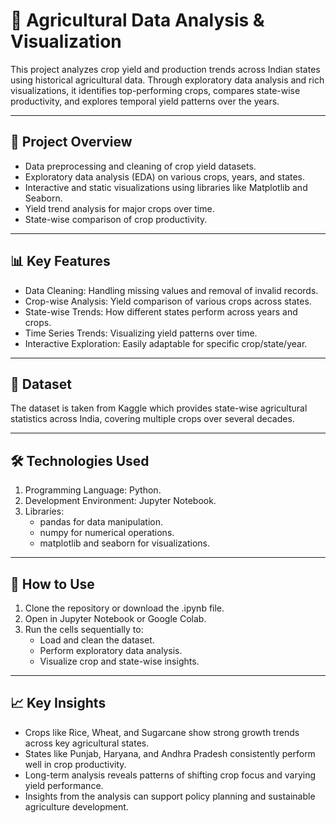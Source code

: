 # 🌾 Agricultural Data Analysis & Visualization

This project analyzes crop yield and production trends across Indian states using historical agricultural data. Through exploratory data analysis and rich visualizations, it identifies top-performing crops, compares state-wise productivity, and explores temporal yield patterns over the years.

---

## 📌 Project Overview

- Data preprocessing and cleaning of crop yield datasets.
- Exploratory data analysis (EDA) on various crops, years, and states.
- Interactive and static visualizations using libraries like Matplotlib and Seaborn.
- Yield trend analysis for major crops over time.
- State-wise comparison of crop productivity.

---

## 📊 Key Features

- Data Cleaning: Handling missing values and removal of invalid records.
- Crop-wise Analysis: Yield comparison of various crops across states.
- State-wise Trends: How different states perform across years and crops.
- Time Series Trends: Visualizing yield patterns over time.
- Interactive Exploration: Easily adaptable for specific crop/state/year.

---

## 📂 Dataset

The dataset is taken from Kaggle which provides state-wise agricultural statistics across India, covering multiple crops over several decades.

---

## 🛠 Technologies Used

1. Programming Language: Python.
2. Development Environment: Jupyter Notebook.
3. Libraries:
   - pandas for data manipulation.
   - numpy for numerical operations.
   - matplotlib and seaborn for visualizations.

---

## 📝 How to Use

1. Clone the repository or download the .ipynb file.
2. Open in Jupyter Notebook or Google Colab.
3. Run the cells sequentially to:
   - Load and clean the dataset.
   - Perform exploratory data analysis.
   - Visualize crop and state-wise insights.

---

## 📈 Key Insights

- Crops like Rice, Wheat, and Sugarcane show strong growth trends across key agricultural states.
- States like Punjab, Haryana, and Andhra Pradesh consistently perform well in crop productivity.
- Long-term analysis reveals patterns of shifting crop focus and varying yield performance.
- Insights from the analysis can support policy planning and sustainable agriculture development.